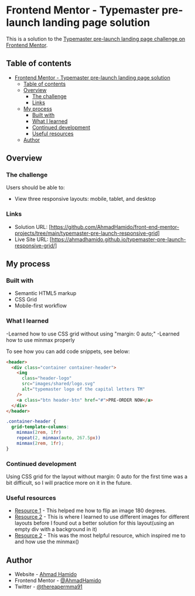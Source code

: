 # Frontend Mentor - Typemaster pre-launch landing page solution

This is a solution to the [Typemaster pre-launch landing page challenge on Frontend Mentor]().

## Table of contents

- [Frontend Mentor - Typemaster pre-launch landing page solution](#frontend-mentor---typemaster-pre-launch-landing-page-solution)
  - [Table of contents](#table-of-contents)
  - [Overview](#overview)
    - [The challenge](#the-challenge)
    - [Links](#links)
  - [My process](#my-process)
    - [Built with](#built-with)
    - [What I learned](#what-i-learned)
    - [Continued development](#continued-development)
    - [Useful resources](#useful-resources)
  - [Author](#author)

## Overview

### The challenge

Users should be able to:

- View three responsive layouts: mobile, tablet, and desktop

### Links

- Solution URL: [https://github.com/AhmadHamido/front-end-mentor-projects/tree/main/typemaster-pre-launch-responsive-grid]
- Live Site URL: [https://ahmadhamido.github.io/typemaster-pre-launch-responsive-grid/]

## My process

### Built with

- Semantic HTML5 markup
- CSS Grid
- Mobile-first workflow

### What I learned

-Learned how to use CSS grid without using "margin: 0 auto;"
-Learned how to use minmax properly

To see how you can add code snippets, see below:

```html
<header>
  <div class="container container-header">
    <img
      class="header-logo"
      src="images/shared/logo.svg"
      alt="typemaster logo of the capital letters TM"
    />
    <a class="btn header-btn" href="#">PRE-ORDER NOW</a>
  </div>
</header>
```

```css
.container-header {
  grid-template-columns:
    minmax(2rem, 1fr)
    repeat(2, minmax(auto, 267.5px))
    minmax(2rem, 1fr);
}
```

### Continued development

Using CSS grid for the layout without margin: 0 auto for the first time was a bit difficult, so I will practice more on it in the future.

### Useful resources

- [Resource 1](https://codeconvey.com/css-flip-background-image/) - This helped me how to flip an image 180 degrees.
- [Resource 2](https://developer.mozilla.org/en-US/docs/Learn/HTML/Multimedia_and_embedding/Responsive_images) - This is where I learned to use different images for different layouts before I found out a better solution for this layout(using an empty div with a background in it)
- [Resource 2](https://mastery.games/post/article-grid-layout/) - This was the most helpful resource, which inspired me to and how use the minmax()

## Author

- Website - [Ahmad Hamido](https://www.your-site.com)
- Frontend Mentor - [@AhmadHamido](https://www.frontendmentor.io/profile/AhmadHamido)
- Twitter - [@thereapermma91](https://twitter.com/thereapermma91)
